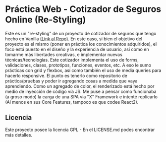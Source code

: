 # Práctica Web - Cotizador de Seguros Online (Re-Styling)

Este es un "re-styling" de un proyecto de cotizador de seguros que tengo hecho en Vanilla [(Link al Repo)](https://github.com/DanteZulli/practica-web-dante-zulli.github.io). En este caso, si bien el objetivo del proyecto es el mismo (poner en práctica los conocimientos adquiridos), el foco está puesto en el diseño y la experiencia de usuario, así como en tomarme más libertades creativas, e implementar nuevas técnicas/tecnologías. 
Este cotizador implementa el uso de forms, validaciones, clases, prototipos, funciones, eventos, etc. A eso le sumo prácticas con grid y flexbox, así como también el uso de media queries para hacerlo responsive. El punto es tenerlo como repositorio de práctica/pruebas y poder ir agregando cosas a medida que vaya aprendiendo.
Como un agregado de color, el renderizado está hecho por medio de inyección de código vía JS. Me puse a pensar como funcionaba (a groso modo) la carga de una SPA via "X" Framework e intenté replicarlo (Al menos en sus Core Features, tampoco es que codee React2).

## Licencia

Este proyecto posee la licencia GPL - En el LICENSE.md podes encontrar más detalles.
